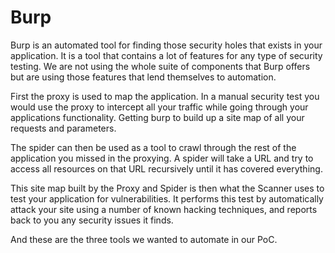# Burp

Burp is an automated tool for finding those security holes that exists in your application. It is a tool that contains a lot of features for any type of security testing. We are not using the whole suite of components that Burp offers but are using those features that lend themselves to automation. 

First the proxy is used to map the application. In a manual security test you would use the proxy to intercept all your traffic while going through your applications functionality. Getting burp to build up a site map of all your requests and parameters. 

The spider can then be used as a tool to crawl through the rest of the application you missed in the proxying. A spider will take a URL and try to access all resources on that URL recursively until it has covered everything. 

This site map built by the Proxy and Spider is then what the Scanner uses to test your application for vulnerabilities. It performs this test by automatically attack your site using a number of known hacking techniques, and reports back to you any security issues it finds. 

And these are the three tools we wanted to automate in our PoC. 
